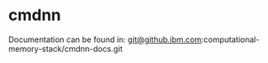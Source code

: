 # cmdnn

Documentation can be found in:
git@github.ibm.com:computational-memory-stack/cmdnn-docs.git
